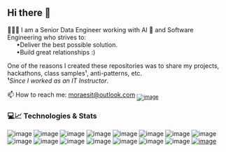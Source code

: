## Hi there 👋

<!--
**moraeslucas/moraeslucas** is a _special_ repository: its `README.md` will appear on your profile!

Here are some ideas to get started:

- 👋 Hi there ...
- 🛠 I’m currently working on ...
- 💬 Ask me about ...
- 📫 How to reach me: ...
- ⚡ Fun fact: ...
- Include WhatsApp: <a href="https://wa.me/3519" target="_blank">
                      <img src="https://img.shields.io/badge/WhatsApp-6cb221?style=plastic-square&logo=whatsapp&logoColor=white"/>
                    </a>
- GitHub Stats:
  <div align="left">
    <a href="https://github.com/moraeslucas">
       <img height="160em" src="https://github-readme-stats.vercel.app/api/top-langs/?username=moraeslucas&layout=compact&langs_count=8&hide=COBOL"/>
    </a>
  </div>
  <br>
  <img height="160em" src="https://github-readme-stats.vercel.app/api?username=moraeslucas&show_icons=true&include_all_commits=true&hide=contribs"/>
-->

👨🏻‍💻 I am a Senior Data Engineer working with AI 🤖 and Software Engineering who strives to:
<br>
  •Deliver the best possible solution.
<br>
  •Build great relationships :)

One of the reasons I created these repositories was to share my projects, hackathons, class samples¹, anti-patterns, etc.
<br>
<b>¹</b>_Since I worked as an IT Instructor_.

📫 How to reach me: moraesit@outlook.com 
<sub>
  [![image](https://img.shields.io/badge/-LinkedIn-blue?style=plastic-square&logo=Linkedin&logoColor=white)](https://www.linkedin.com/in/moraeslucas)
</sub>

### 💻📈 Technologies & Stats
![image](https://img.shields.io/badge/python-3670A0?style=for-the-badge&logo=python&logoColor=ffdd54)
![image](https://img.shields.io/badge/-SQL-000?style=for-the-badge&logo=MySQL&logoColor=4479A1)
![image](https://img.shields.io/badge/c%23-%23239120.svg?&style=for-the-badge&logo=c-sharp&logoColor=white)
![image](https://img.shields.io/badge/Microsoft_SQL_Server-CC2927?style=for-the-badge&logo=microsoft-sql-server&logoColor=white)
![image](https://img.shields.io/badge/azure-%230072C6.svg?&style=for-the-badge&logo=azure-devops&logoColor=white)
![image](https://img.shields.io/badge/Azure_DevOps-0078D7?style=for-the-badge&logo=azure-devops&logoColor=white)
![image](https://img.shields.io/badge/Docker-2496ED?style=for-the-badge&logo=docker&logoColor=white)
![image](https://img.shields.io/badge/Git-F05032?style=for-the-badge&logo=git&logoColor=white)
![image](https://img.shields.io/badge/.NET-512BD4?style=for-the-badge&logo=dotnet&logoColor=white)
![image](https://img.shields.io/badge/JavaScript-F7DF1E?style=for-the-badge&logo=javascript&logoColor=black)
![image](https://img.shields.io/badge/HTML5-E34F26?style=for-the-badge&logo=html5&logoColor=white)
![image](https://img.shields.io/badge/CSS3-1572B6?style=for-the-badge&logo=css3&logoColor=white)
![image](https://img.shields.io/badge/Node.js-43853D?style=for-the-badge&logo=node.js&logoColor=white)
![image](https://img.shields.io/badge/React-20232A?style=for-the-badge&logo=react&logoColor=61DAFB)
![image](https://img.shields.io/badge/Jira-0052CC?style=for-the-badge&logo=Jira&logoColor=white)
<a href="https://www.hackerrank.com/moraeslucas">
   ![image](https://img.shields.io/badge/-Hackerrank-29B35B?style=for-the-badge&logo=HackerRank&logoColor=white)
</a>
